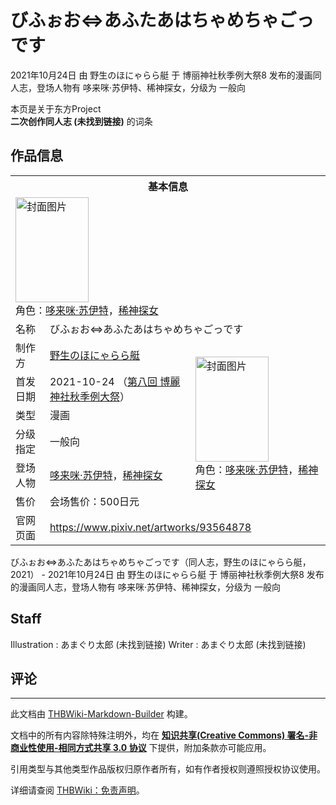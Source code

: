 # びふぉお⇔あふたあはちゃめちゃごっです

<!-- source html: G:\repos\THBWiki-Markdown-Builder\THBWikiMarkdown\Temp\main\4\4b\ns0%3A%E3%81%B3%E3%81%B5%E3%81%89%E3%81%8A%E2%87%94%E3%81%82%E3%81%B5%E3%81%9F%E3%81%82%E3%81%AF%E3%81%A1%E3%82%83%E3%82%81%E3%81%A1%E3%82%83%E3%81%94%E3%81%A3%E3%81%A7%E3%81%99.html -->

2021年10月24日 由 野生のほにゃらら艇 于 博丽神社秋季例大祭8 发布的漫画同人志，登场人物有 哆来咪·苏伊特、稀神探女，分级为 一般向

本页是关于东方Project  
 **二次创作同人志 (未找到链接)** 的词条

## 作品信息

<table><tbody><tr><th colspan="3">基本信息</th></tr><tr><td class="cover-artwork-mobile" colspan="2"><a href="./文件-びふぉお⇔あふたあはちゃめちゃごっです封面.jpg.md" class="image" title="封面图片"><img alt="封面图片" src="https://upload.thwiki.cc/thumb/4/46/%E3%81%B3%E3%81%B5%E3%81%89%E3%81%8A%E2%87%94%E3%81%82%E3%81%B5%E3%81%9F%E3%81%82%E3%81%AF%E3%81%A1%E3%82%83%E3%82%81%E3%81%A1%E3%82%83%E3%81%94%E3%81%A3%E3%81%A7%E3%81%99%E5%B0%81%E9%9D%A2.jpg/117px-%E3%81%B3%E3%81%B5%E3%81%89%E3%81%8A%E2%87%94%E3%81%82%E3%81%B5%E3%81%9F%E3%81%82%E3%81%AF%E3%81%A1%E3%82%83%E3%82%81%E3%81%A1%E3%82%83%E3%81%94%E3%81%A3%E3%81%A7%E3%81%99%E5%B0%81%E9%9D%A2.jpg" decoding="async" loading="lazy" width="117" height="168" srcset="https://upload.thwiki.cc/thumb/4/46/%E3%81%B3%E3%81%B5%E3%81%89%E3%81%8A%E2%87%94%E3%81%82%E3%81%B5%E3%81%9F%E3%81%82%E3%81%AF%E3%81%A1%E3%82%83%E3%82%81%E3%81%A1%E3%82%83%E3%81%94%E3%81%A3%E3%81%A7%E3%81%99%E5%B0%81%E9%9D%A2.jpg/176px-%E3%81%B3%E3%81%B5%E3%81%89%E3%81%8A%E2%87%94%E3%81%82%E3%81%B5%E3%81%9F%E3%81%82%E3%81%AF%E3%81%A1%E3%82%83%E3%82%81%E3%81%A1%E3%82%83%E3%81%94%E3%81%A3%E3%81%A7%E3%81%99%E5%B0%81%E9%9D%A2.jpg 1.5x, https://upload.thwiki.cc/thumb/4/46/%E3%81%B3%E3%81%B5%E3%81%89%E3%81%8A%E2%87%94%E3%81%82%E3%81%B5%E3%81%9F%E3%81%82%E3%81%AF%E3%81%A1%E3%82%83%E3%82%81%E3%81%A1%E3%82%83%E3%81%94%E3%81%A3%E3%81%A7%E3%81%99%E5%B0%81%E9%9D%A2.jpg/235px-%E3%81%B3%E3%81%B5%E3%81%89%E3%81%8A%E2%87%94%E3%81%82%E3%81%B5%E3%81%9F%E3%81%82%E3%81%AF%E3%81%A1%E3%82%83%E3%82%81%E3%81%A1%E3%82%83%E3%81%94%E3%81%A3%E3%81%A7%E3%81%99%E5%B0%81%E9%9D%A2.jpg 2x" data-file-width="446" data-file-height="638"></a><div class="cover-char">角色：<a href="./哆来咪·苏伊特.md" title="哆来咪·苏伊特">哆来咪·苏伊特</a>，<a href="./稀神探女.md" title="稀神探女">稀神探女</a></div></td>
</tr><tr><td class="label">名称</td><td colspan="2"> びふぉお⇔あふたあはちゃめちゃごっです </td></tr><tr><td class="label">制作方</td><td><a href="./野生のほにゃらら艇.md" title="野生のほにゃらら艇">野生のほにゃらら艇</a></td><td class="cover-artwork" rowspan="6" style="min-width:168px;"><a href="./文件-びふぉお⇔あふたあはちゃめちゃごっです封面.jpg.md" class="image" title="封面图片"><img alt="封面图片" src="https://upload.thwiki.cc/thumb/4/46/%E3%81%B3%E3%81%B5%E3%81%89%E3%81%8A%E2%87%94%E3%81%82%E3%81%B5%E3%81%9F%E3%81%82%E3%81%AF%E3%81%A1%E3%82%83%E3%82%81%E3%81%A1%E3%82%83%E3%81%94%E3%81%A3%E3%81%A7%E3%81%99%E5%B0%81%E9%9D%A2.jpg/117px-%E3%81%B3%E3%81%B5%E3%81%89%E3%81%8A%E2%87%94%E3%81%82%E3%81%B5%E3%81%9F%E3%81%82%E3%81%AF%E3%81%A1%E3%82%83%E3%82%81%E3%81%A1%E3%82%83%E3%81%94%E3%81%A3%E3%81%A7%E3%81%99%E5%B0%81%E9%9D%A2.jpg" decoding="async" loading="lazy" width="117" height="168" srcset="https://upload.thwiki.cc/thumb/4/46/%E3%81%B3%E3%81%B5%E3%81%89%E3%81%8A%E2%87%94%E3%81%82%E3%81%B5%E3%81%9F%E3%81%82%E3%81%AF%E3%81%A1%E3%82%83%E3%82%81%E3%81%A1%E3%82%83%E3%81%94%E3%81%A3%E3%81%A7%E3%81%99%E5%B0%81%E9%9D%A2.jpg/176px-%E3%81%B3%E3%81%B5%E3%81%89%E3%81%8A%E2%87%94%E3%81%82%E3%81%B5%E3%81%9F%E3%81%82%E3%81%AF%E3%81%A1%E3%82%83%E3%82%81%E3%81%A1%E3%82%83%E3%81%94%E3%81%A3%E3%81%A7%E3%81%99%E5%B0%81%E9%9D%A2.jpg 1.5x, https://upload.thwiki.cc/thumb/4/46/%E3%81%B3%E3%81%B5%E3%81%89%E3%81%8A%E2%87%94%E3%81%82%E3%81%B5%E3%81%9F%E3%81%82%E3%81%AF%E3%81%A1%E3%82%83%E3%82%81%E3%81%A1%E3%82%83%E3%81%94%E3%81%A3%E3%81%A7%E3%81%99%E5%B0%81%E9%9D%A2.jpg/235px-%E3%81%B3%E3%81%B5%E3%81%89%E3%81%8A%E2%87%94%E3%81%82%E3%81%B5%E3%81%9F%E3%81%82%E3%81%AF%E3%81%A1%E3%82%83%E3%82%81%E3%81%A1%E3%82%83%E3%81%94%E3%81%A3%E3%81%A7%E3%81%99%E5%B0%81%E9%9D%A2.jpg 2x" data-file-width="446" data-file-height="638"></a><div class="cover-char">角色：<a href="./哆来咪·苏伊特.md" title="哆来咪·苏伊特">哆来咪·苏伊特</a>，<a href="./稀神探女.md" title="稀神探女">稀神探女</a></div></td>
</tr><tr><td class="label">首发日期</td><td>2021-10-24&#160;（<a href="/展会作品列表?e=%E5%8D%9A%E4%B8%BD%E7%A5%9E%E7%A4%BE%E7%A7%8B%E5%AD%A3%E4%BE%8B%E5%A4%A7%E7%A5%AD%238">第八回 博麗神社秋季例大祭</a>）</td></tr><tr><td class="label">类型</td><td>漫画</td></tr><tr><td class="label">分级指定</td><td>一般向</td></tr><tr><td class="label">登场人物</td><td><a href="./哆来咪·苏伊特.md" title="哆来咪·苏伊特">哆来咪·苏伊特</a>，<a href="./稀神探女.md" title="稀神探女">稀神探女</a></td></tr><tr><td class="label">售价</td><td>会场售价：500日元</td></tr>
<tr><td class="label">官网页面</td><td colspan="2"><a rel="nofollow" class="external free" href="https://www.pixiv.net/artworks/93564878">https://www.pixiv.net/artworks/93564878</a></td></tr></tbody></table>

びふぉお⇔あふたあはちゃめちゃごっです（同人志，野生のほにゃらら艇，2021） - 2021年10月24日 由 野生のほにゃらら艇 于 博丽神社秋季例大祭8 发布的漫画同人志，登场人物有 哆来咪·苏伊特、稀神探女，分级为 一般向

## Staff
Illustration
: あまぐり太郎 (未找到链接)
Writer
: あまぐり太郎 (未找到链接)


## 评论




---

此文档由 [THBWiki-Markdown-Builder](https://github.com/Delsin-Yu/THBWiki-Markdown-Builder) 构建。

文档中的所有内容除特殊注明外，均在 [**知识共享(Creative Commons) 署名-非商业性使用-相同方式共享 3.0 协议**](https://creativecommons.org/licenses/by-sa/3.0/deed.zh-hans) 下提供，附加条款亦可能应用。

引用类型与其他类型作品版权归原作者所有，如有作者授权则遵照授权协议使用。

详细请查阅 [THBWiki：免责声明](https://thbwiki.cc/THBWiki:%E5%85%8D%E8%B4%A3%E5%A3%B0%E6%98%8E)。

